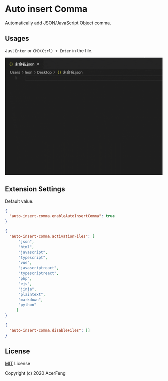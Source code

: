 # Auto insert Comma

Automatically add JSON/JavaScript Object comma.

## Usages

Just `Enter` or `CMD(Ctrl) + Enter` in the file.

![Usage](images/usage.gif)

## Extension Settings

Default value.

```json
{
  "auto-insert-comma.enableAutoInsertComma": true
}
```

```json
{
  "auto-insert-comma.activationFiles": [
      "json",
      "html",
      "javascript",
      "typescript",
      "vue",
      "javascriptreact",
      "typescriptreact",
      "php",
      "ejs",
      "jinja",
      "plaintext",
      "markdown",
      "python"
     ]
}
```

```json
{
  "auto-insert-comma.disableFiles": []
}
```

## License

[MIT](https://github.com/AcerFeng/vscode-auto-insert-comma/blob/master/LICENSE) License

Copyright (c) 2020 AcerFeng
